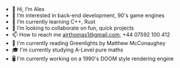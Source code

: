 - 👋 Hi, I’m Alex
- 👀 I’m interested in back-end development, 90's game engines
- 🌱 I’m currently learning C++, Rust
- 💞️ I’m looking to collaborate on fun, quick projects
- 📫 How to reach me ajrthomas1@gmail.com, +44 07592 100 412
- 📕 I'm currently reading Greenlights by Matthew McConaughey
- 🎓 I'm currently studying A-Level pure maths
- 🖥️ I'm currently working on a 1990's DOOM style rendering engine

<!---
AJRThomas/AJRThomas is a ✨ special ✨ repository because its `README.md` (this file) appears on your GitHub profile.
You can click the Preview link to take a look at your changes.
--->
